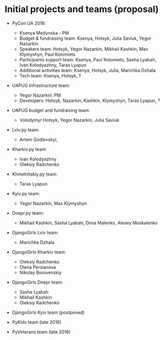 Initial projects and teams (proposal)
=====================================

* PyCon UA 2016:
    * Ksenya Medynska - PM
    * Budget & fundraising team: Ksenya, Hotsyk, Julia Saviuk, Yegor Nazarkin
    * Speakers team: Hotsyk, Yegor Nazarkin, Mikhail Kashkin, Max Klymyshyn, Paul Kolomiets
    * Participants support team: Ksenya, Paul Kolomiets, Sasha Lyabah, Ivan Kolodyazhny, Taras Lyapun
    * Additional activities team: Ksenya, Hotsyk, Julia, Marichka Dzhala
    * Tech team: Ksenya, Hotsyk, ?

* UAPUG Infrastructure team:
    * Yegor Nazarkin: PM
    * Developers: Hotsyk, Nazarkin, Kashkin, Klymyshyn, Taras Lyapun, ?

* UAPUG budget and fundraising team:
    * Volodymyr Hotsyk, Yegor Nazarkin, Julia Saviuk

* Lviv.py team:
    * Artem Godlevskyi,

* Kharkiv.py team:
    * Ivan Kolodyazhny
    * Oleksiy Radchenko

* Khmelnitskiy.py team:
    * Taras Lyapun

* Kyiv.py team:
    * Yegor Nazarkin, Max Klymyshyn

* Dnepr.py team:
    * Mikhail Kashkin, Sasha Lyabah, Dima Malenko, Alexey Moskalenko

* DjangoGirls Lviv team:
    * Marichka Dzhala

* DjangoGirls Kharkiv team:
    * Oleksiy Radchenko
    * Olena Persianova
    * Nikolay Borovenskiy

* DjangoGirls Dnepr team:
    * Sasha Lyabah
    * Mikhail Kashkin
    * Oleksiy Radchenko

* DjangoGirls Kyiv team (postponed)

* PyKids team (late 2016)
* PyVeterans team (late 2016)
